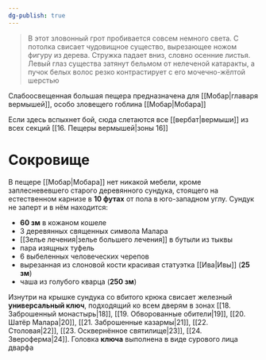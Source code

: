 ```yaml
---
dg-publish: true
---
```

> В этот зловонный грот пробивается совсем немного света. С потолка свисает чудовищное существо, вырезающее ножом фигуру из дерева. Стружка падает вниз, словно осенние листья. Левый глаз существа затянут бельмом от нелеченой катаракты, а пучок белых волос резко контрастирует с его мочечно-жёлтой шерстью

Слабоосвещенная большая пещера предназначена для [[Мобар|главаря вермышей]], особо зловещего гоблина [[Мобар|Мобара]]

Если здесь вспыхнет бой, сюда слетаются все [[вербат|вермыши]] из всех секций [[16. Пещеры вермышей|зоны 16]]

# Сокровище

В пещере [[Мобар|Мобара]] нет никакой мебели, кроме заплесневевшего старого деревянного сундука, стоящего на естественном карнизе в **10 футах** от пола в юго-западном углу. Сундук не заперт и в нём находится:

- **60 зм** в кожаном кошеле
- 3 деревянных священных символа Малара
- [[Зелье лечения|зелье большего лечения]] в бутыли из тыквы
- пара изящных туфель
- 6 выбеленных человеческих черепов
- вырезанная из слоновой кости красивая статуэтка [[Ива|Ивы]] (**25 зм**)
- чаша из голубого кварца (**250 зм**)

Изнутри на крышке сундука со вбитого крюка свисает железный **универсальный ключ**, подходящий ко всем дверям в зонах [[18. Заброшенный монастырь|18]], [[19. Обворованные обители|19]], [[20. Шатёр Малара|20]], [[21. Заброшенные казармы|21]], [[22. Столовая|22]], [[23. Осквернённое святилище|23]], [[24. Звероферма|24]]. Головка **ключа** выполнена в виде сурового лица дварфа